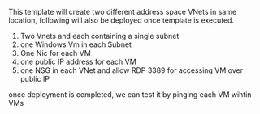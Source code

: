 This template will create two different address space VNets in same location, following will also be deployed once template is executed.
1) Two Vnets and each containing a single subnet
2) one Windows Vm in each Subnet
3) One Nic for each VM
4) one public IP address for each VM
5) one NSG in each VNet and allow RDP 3389 for accessing VM over public IP

once deployment is completed, we can test it by pinging each VM wihtin VMs

